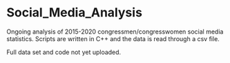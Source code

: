 # Social_Media_Analysis
Ongoing analysis of 2015-2020 congressmen/congresswomen social media statistics. Scripts are written in C++ and the data is read through a csv file.

Full data set and code not yet uploaded.
